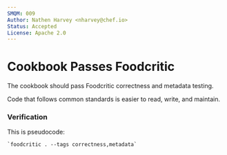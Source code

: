 ```yaml
---
SMQM: 009
Author: Nathen Harvey <nharvey@chef.io>
Status: Accepted
License: Apache 2.0
---
```


# Cookbook Passes Foodcritic

The cookbook should pass Foodcritic correctness and metadata testing.

Code that follows common standards is easier to read, write, and maintain.

### Verification

This is pseudocode:

    `foodcritic . --tags correctness,metadata`
